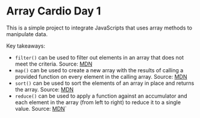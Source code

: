 # Array Cardio Day 1
This is a simple project to integrate JavaScripts that uses array methods to manipulate data.

Key takeaways:
- `filter()` can be used to filter out elements in an array that does not meet the criteria. Source: [MDN](https://developer.mozilla.org/en-US/docs/Web/JavaScript/Reference/Global_Objects/Array/filter)
- `map()` can be used to create a new array with the results of calling a provided function on every element in the calling array. Source: [MDN](https://developer.mozilla.org/en-US/docs/Web/JavaScript/Reference/Global_Objects/Array/map)
- `sort()` can be used to sort the elements of an array in place and returns the array. Source: [MDN](https://developer.mozilla.org/en-US/docs/Web/JavaScript/Reference/Global_Objects/Array/sort)
- `reduce()` can be used to apply a function against an accumulator and each element in the array (from left to right) to reduce it to a single value. Source: [MDN](https://developer.mozilla.org/en-US/docs/Web/JavaScript/Reference/Global_Objects/Array/Reduce)`